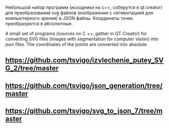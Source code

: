 Небольшой набор программ (исходники на c++, соберутся в qt creator) для преобразования svg файлов (изображения с сегментацией для компьютерного зрения) в JSON файлы. Координаты точек преобразуются в абсолютные.

A small set of programs (sources on C ++, gather in QT Creator) for converting SVG files (images with segmentation for computer vision) into json files. The coordinates of the points are converted into absolute.

https://github.com/tsvigo/izvlechenie_putey_SVG_2/tree/master
----------------------------------------------------------
https://github.com/tsvigo/json_generation/tree/master
----------------------------------------------------------
https://github.com/tsvigo/svg_to_json_7/tree/master
---------------------------------------------------------
